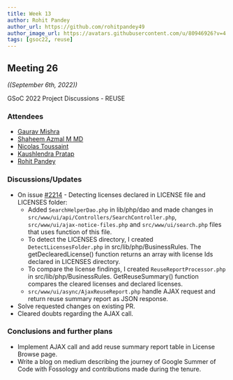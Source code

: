 ```yaml
---
title: Week 13
author: Rohit Pandey
author_url: https://github.com/rohitpandey49
author_image_url: https://avatars.githubusercontent.com/u/80946926?v=4
tags: [gsoc22, reuse]
---
```


<!--
SPDX-License-Identifier: CC-BY-SA-4.0

SPDX-FileCopyrightText: 2022 Rohit Pandey <rohit.pandey4900@gmail.com>
-->

## Meeting 26
*((September 6th, 2022))*

GSoC 2022 Project Discussions - REUSE

### Attendees

- [Gaurav Mishra](https://github.com/GMishx)
- [Shaheem Azmal M MD](https://github.com/shaheemazmalmmd)
- [Nicolas Toussaint](https://github.com/NicolasToussaint)
- [Kaushlendra Pratap](https://github.com/Kaushl2208)
- [Rohit Pandey](https://github.com/rohitpandey49)

### Discussions/Updates

- On issue [#2214](https://github.com/fossology/fossology/issues/2214) - Detecting licenses declared in LICENSE file and LICENSES folder:
    - Added `SearchHelperDao.php` in lib/php/dao and made changes in `src/www/ui/api/Controllers/SearchController.php`, `src/www/ui/ajax-notice-files.php` and `src/www/ui/search.php` files that uses function of this file.
    - To detect the LICENSES directory, I created `DetectLicensesFolder.php` in src/lib/php/BusinessRules. The getDeclearedLicense() function returns an array with license Ids declared in LICENSES directory.
    - To compare the license findings, I created `ReuseReportProcessor.php` in src/lib/php/BusinessRules. GetReuseSummary() function compares the cleared licenses and declared licenses.
    - `src/www/ui/async/AjaxReuseReport.php` handle AJAX request and return reuse summary report as JSON response.
- Solve requested changes on existing PR.
- Cleared doubts regarding the AJAX call.

### Conclusions and further plans

- Implement AJAX call and add reuse summary report table in License Browse page.
- Write a blog on medium describing the journey of Google Summer of Code with Fossology and contributions made during the tenure.